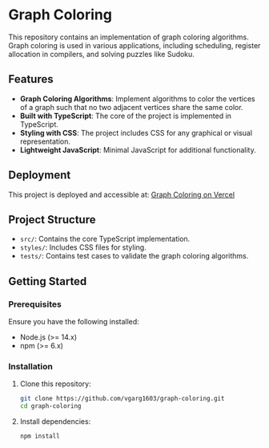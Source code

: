 # Graph Coloring

This repository contains an implementation of graph coloring algorithms. Graph coloring is used in various applications, including scheduling, register allocation in compilers, and solving puzzles like Sudoku.

## Features

- **Graph Coloring Algorithms**: Implement algorithms to color the vertices of a graph such that no two adjacent vertices share the same color.
- **Built with TypeScript**: The core of the project is implemented in TypeScript.
- **Styling with CSS**: The project includes CSS for any graphical or visual representation.
- **Lightweight JavaScript**: Minimal JavaScript for additional functionality.

## Deployment

This project is deployed and accessible at: [Graph Coloring on Vercel](https://graph-coloring-ia-2.vercel.app)

## Project Structure

- `src/`: Contains the core TypeScript implementation.
- `styles/`: Includes CSS files for styling.
- `tests/`: Contains test cases to validate the graph coloring algorithms.

## Getting Started

### Prerequisites

Ensure you have the following installed:

- Node.js (>= 14.x)
- npm (>= 6.x)

### Installation

1. Clone this repository:
   ```bash
   git clone https://github.com/vgarg1603/graph-coloring.git
   cd graph-coloring
2. Install dependencies:
   ```bash
   npm install
